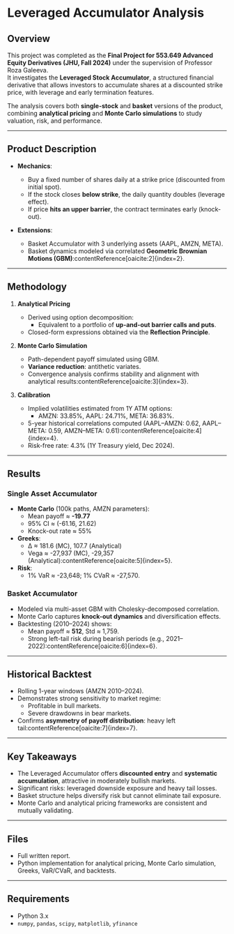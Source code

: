 # Leveraged Accumulator Analysis

## Overview
This project was completed as the **Final Project for 553.649 Advanced Equity Derivatives (JHU, Fall 2024)** under the supervision of Professor Roza Galeeva.  
It investigates the **Leveraged Stock Accumulator**, a structured financial derivative that allows investors to accumulate shares at a discounted strike price, with leverage and early termination features.  

The analysis covers both **single-stock** and **basket** versions of the product, combining **analytical pricing** and **Monte Carlo simulations** to study valuation, risk, and performance.

---

## Product Description
- **Mechanics**:
  - Buy a fixed number of shares daily at a strike price (discounted from initial spot).  
  - If the stock closes **below strike**, the daily quantity doubles (leverage effect).  
  - If price **hits an upper barrier**, the contract terminates early (knock-out).  

- **Extensions**:
  - Basket Accumulator with 3 underlying assets (AAPL, AMZN, META).  
  - Basket dynamics modeled via correlated **Geometric Brownian Motions (GBM)**:contentReference[oaicite:2]{index=2}.

---

## Methodology
1. **Analytical Pricing**
   - Derived using option decomposition:  
     - Equivalent to a portfolio of **up-and-out barrier calls and puts**.  
   - Closed-form expressions obtained via the **Reflection Principle**.  

2. **Monte Carlo Simulation**
   - Path-dependent payoff simulated using GBM.  
   - **Variance reduction**: antithetic variates.  
   - Convergence analysis confirms stability and alignment with analytical results:contentReference[oaicite:3]{index=3}.

3. **Calibration**
   - Implied volatilities estimated from 1Y ATM options:  
     - AMZN: 33.85%, AAPL: 24.71%, META: 36.83%.  
   - 5-year historical correlations computed (AAPL–AMZN: 0.62, AAPL–META: 0.59, AMZN–META: 0.61):contentReference[oaicite:4]{index=4}.  
   - Risk-free rate: 4.3% (1Y Treasury yield, Dec 2024).  

---

## Results
### Single Asset Accumulator
- **Monte Carlo** (100k paths, AMZN parameters):
  - Mean payoff ≈ **-19.77**  
  - 95% CI ≈ (-61.16, 21.62)  
  - Knock-out rate ≈ 55%  
- **Greeks**:  
  - Δ ≈ 181.6 (MC), 107.7 (Analytical)  
  - Vega ≈ -27,937 (MC), -29,357 (Analytical):contentReference[oaicite:5]{index=5}.  
- **Risk**:  
  - 1% VaR ≈ -23,648; 1% CVaR ≈ -27,570.  

### Basket Accumulator
- Modeled via multi-asset GBM with Cholesky-decomposed correlation.  
- Monte Carlo captures **knock-out dynamics** and diversification effects.  
- Backtesting (2010–2024) shows:  
  - Mean payoff ≈ **512**, Std ≈ 1,759.  
  - Strong left-tail risk during bearish periods (e.g., 2021–2022):contentReference[oaicite:6]{index=6}.  

---

## Historical Backtest
- Rolling 1-year windows (AMZN 2010–2024).  
- Demonstrates strong sensitivity to market regime:  
  - Profitable in bull markets.  
  - Severe drawdowns in bear markets.  
- Confirms **asymmetry of payoff distribution**: heavy left tail:contentReference[oaicite:7]{index=7}.  

---

## Key Takeaways
- The Leveraged Accumulator offers **discounted entry** and **systematic accumulation**, attractive in moderately bullish markets.  
- Significant risks: leveraged downside exposure and heavy tail losses.  
- Basket structure helps diversify risk but cannot eliminate tail exposure.  
- Monte Carlo and analytical pricing frameworks are consistent and mutually validating.  

---

## Files
- Full written report.  
- Python implementation for analytical pricing, Monte Carlo simulation, Greeks, VaR/CVaR, and backtests.  

---

## Requirements
- Python 3.x  
- `numpy`, `pandas`, `scipy`, `matplotlib`, `yfinance`

